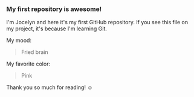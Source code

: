 ### My first repository is awesome!

I'm Jocelyn and here it's my first GitHub repository.
If you see this file on my project, it's because I'm learning Git.

My mood:

> Fried brain

My favorite color:

> Pink

Thank you so much for reading! ☺